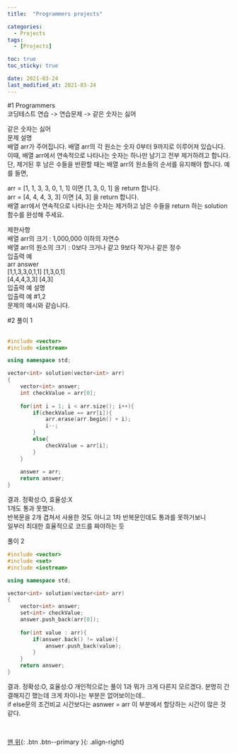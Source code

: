 ```yaml
---
title:  "Programmers projects" 

categories:
  - Projects
tags:
  - [Projects]

toc: true
toc_sticky: true

date: 2021-03-24
last_modified_at: 2021-03-24
---
```


#1
Programmers  
코딩테스트 연습 -> 연습문제 -> 같은 숫자는 싫어  

같은 숫자는 싫어  
문제 설명  
배열 arr가 주어집니다. 배열 arr의 각 원소는 숫자 0부터 9까지로 이루어져 있습니다. 이때, 배열 arr에서 연속적으로 나타나는 숫자는 하나만 남기고 전부 제거하려고 합니다.  
단, 제거된 후 남은 수들을 반환할 때는 배열 arr의 원소들의 순서를 유지해야 합니다. 예를 들면,  

arr = [1, 1, 3, 3, 0, 1, 1] 이면 [1, 3, 0, 1] 을 return 합니다.  
arr = [4, 4, 4, 3, 3] 이면 [4, 3] 을 return 합니다.  
배열 arr에서 연속적으로 나타나는 숫자는 제거하고 남은 수들을 return 하는 solution 함수를 완성해 주세요.  

제한사항  
배열 arr의 크기 : 1,000,000 이하의 자연수  
배열 arr의 원소의 크기 : 0보다 크거나 같고 9보다 작거나 같은 정수  
입출력 예  
arr	answer  
[1,1,3,3,0,1,1]	[1,3,0,1]  
[4,4,4,3,3]	[4,3]  
입출력 예 설명  
입출력 예 #1,2  
문제의 예시와 같습니다.  

#2
풀이 1  
<br>

```cpp
#include <vector>
#include <iostream>

using namespace std;

vector<int> solution(vector<int> arr) 
{
    vector<int> answer;
    int checkValue = arr[0];
    
    for(int i = 1; i < arr.size(); i++){
        if(checkValue == arr[i]){
            arr.erase(arr.begin() + i);
            i--;
        }
        else{
            checkValue = arr[i];
        }
    }
    
    answer = arr;
    return answer;
}
```

결과.
정확성:O, 효율성:X  
1개도 통과 못했다.  
반복문을 2개 겹쳐서 사용한 것도 아니고 1차 반복문인데도 통과를 못하거보니  
일부러 최대한 효율적으로 코드를 짜야하는 듯


풀이 2  

```cpp
#include <vector>
#include <set>
#include <iostream>

using namespace std;

vector<int> solution(vector<int> arr) 
{
    vector<int> answer;
    set<int> checkValue;
    answer.push_back(arr[0]);
    
    for(int value : arr){
        if(answer.back() != value){
            answer.push_back(value);
        }
    }
    return answer;
}
```

결과. 
정확성:O, 효율성:O
개인적으로는 풀이 1과 뭐가 크게 다른지 모르겠다. 분명히 간결해지긴 했는데 크게 차이나는 부분은 없어보이는데..  
if else문의 조건비교 시간보다는 asnwer = arr 이 부분에서 할당하는 시간이 많은 것 같다.


<br>

[맨 위](#){: .btn .btn--primary }{: .align-right}
